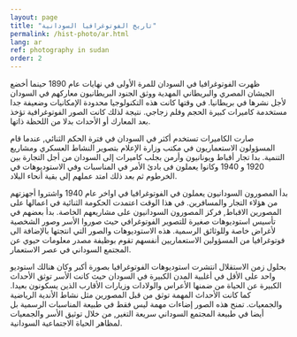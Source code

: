 ```yaml
---
layout: page
title: "تاريخ الفوتوغرافيا السودانية"
permalink: /hist-photo/ar.html
lang: ar
ref: photography in sudan
order: 2
---
```

ظهرت الفوتوغرافيا في السودان للمرة الأولى في نهايات عام 1890 حينما أخضع الجيشان المصري والبريطاني المهدية ووثق الجنود البريطانيون معاركهم في السودان لأجل نشرها في بريطانيا. في وقتها كانت هذه التكنولوجيا محدودة الإمكانيات وضعيفة جدا مستخدمة كاميرات كبيرة الحجم وفلم زجاجي. نتيجة لذلك كانت الصور الفوتوغرافية تؤخذ بعد المعارك أو الأحداث بدلا من اللحظة ذاتها.

صارت الكاميرات تستخدم أكثر في السودان في فترة الحكم الثنائي, عندما قام المسؤولون الاستعماريون في مكتب وزارة الإعلام بتصوير النشاط العسكري ومشاريع التنمية. بدا تجار أقباط ويونانيون وأرمن بجلب كاميرات إلى السودان من أجل التجارة بين 1920 و 1940 وكانوا يعملون فى بادئ الأمر  في المناسبات وفي الاستوديوهات في الخرطوم ثم بعد ذلك امتد عملهم إلى بقية أنحاء البلاد.

بدأ المصورون السودانيون يعملون في الفوتوغرافيا في اواخر عام  1940 واشتروا أجهزتهم من هؤلاء التجار والمسافرين. في هذا الوقت اعتمدت الحكومة الثنائية  في اعمالها على المصورين الاقباط, فركز المصورون السودانيون على مشاريعهم الخاصة. بدأ بعضهم في تأسيس استوديوهات صغيرة للتصوير الفوتوغرافي حيث صوروا الأسر وصور الشخصية لأغراض خاصة وللوثائق الرسمية. هذه الاستوديوهات والصور التي انتجتها بالإضافة الى فوتوغرافيا من المسؤولين الاستعماريين أنفسهم تقوم بوظيفة مصدر معلومات حيوي عن المجتمع السوداني في عصر الاستعمار.

بحلول زمن الاستقلال انتشرت استوديوهات الفوتوغرافيا بصورة أكبر وكان هنالك استوديو واحد على الأقل في أغلبية المدن الكبيرة في السودان حيث كانت الأسر توثق الأحداث الكبيرة  عن الحياة من ضمنها الأعراس والولادات وزيارات الأقارب الذين يسكونون بعيدا. كما كانت الأحداث المهمة توثق من قبل المصورين مثل نشاط الأندية الرياضية والجمعيات. تمنح هذه الصور إضاءات مهمة ليس فقط في طبيعة المناسبات الرسمية بل أيضا في طبيعة المجتمع السوداني سريعة التغير, من خلال توثيق الأسر والجمعيات لمظاهر الحياة الاجتماعية السودانية.

